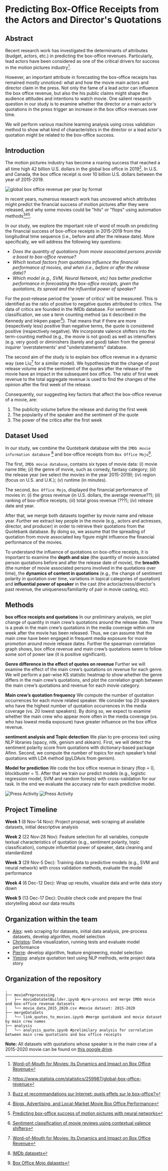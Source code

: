 # Predicting Box-Office Receipts from the Actors and Director's Quotations
## Abstract

Recent research work has investigated the determinants of attributes (budget, actors, etc.) in predicting the box-office revenues. Particularly, lead actors have been considered as one of the critical drivers for success in the motion pictures industry[^word-of-mouth-for-movies].

However, an important attribute in forecasting the box-office receipts has remained mostly unnoticed: what and how the movie main actors and director claim in the press.
Not only the fame of a lead actor can influence the box office revenue, but also the his public claims might shape the audience attitudes and intentions to watch movie. One salient research question in our study is to examine whether the director or a main actor's quotations in the press trigger an increase in the box office revenues over time.

We will perform various machine learning analysis using cross validation method to show what kind of characteristics in the director or a lead actor's quotation might be related to the box-office success.


## Introduction

The motion pictures industry has become a roaring success that reached a all time high 42 billion U.S. dollars in the global box office in 2019[^global-box-office-revenue-per-year]. In U.S. and Canada, the box office receipt is over 10 billion U.S. dollars between the year of 2015-2019.

![global box office revenue per year by format](./assets/global-box-office-revenue-per-year.png)

[^global-box-office-revenue-per-year]: https://www.statista.com/statistics/259987/global-box-office-revenue

In recent years, numerous research work has uncovered which attributes might predict the financial success of motion pictures after they were released, and why some movies could be "hits" or "flops" using automation methods[^buzz-recommandation-internet][^blogs-advertising-local-market][^predicting-motion-picture].

[^buzz-recommandation-internet]: [Buzz et recommandations sur Internet: quels effets sur le box-office?](https://doi.org/10.1177%2F076737010702200304)
[^blogs-advertising-local-market]: [Blogs, Advertising, and Local-Market Movie Box Office Performance](https://doi.org/10.1287/mnsc.2013.1732)
[^predicting-motion-picture]: [Predicting box-office success of motion pictures with neural networks](https://doi.org/10.1016/j.eswa.2005.07.018)

In our study, we explore the important role of word of mouth on predicting the financial success of box-office receipts in 2015-2019 from the longitudinal time sequence (i.e., before and after the release date).
More specifically, we will address the following key questions:

* *Does the quantity of quotations from movie associated persons provide a boost to box-office revenue?*
* *Which textual factors from quotations influence the financial performance of movies, and when (i.e., before or after the release date)?*
* *Which model (e.g., SVM, Neural Network, etc) has better predictive performance in forecasting the box-office receipts, given the quotations, its spread and the influential power of speaker?*

For the post-release period the 'power of critics' will be measured. This is identified as the ratio of positive to negative quotes attributed to critics. The data of critics are founded in the IMDb database. For sentiment classification, we use a term counting method (as it described in the Kennedy and Inkpen paper[^sentiment-analysis-paper]). That means that if there are more (respectively less) positive than negative terms, the quote is considered positive (respectively negative). We incorporate valence shifters into the term-counting method (e.g., the movie is not good) as well as intensifiers (e.g. very good) or diminishers (barely and good) taken from the general inquirer 'overstatements' and "understatements" database.

[^word-of-mouth-for-movies]: [Word-of-Mouth for Movies: Its Dynamics and Impact on Box Office Revenue](https://papers.ssrn.com/sol3/papers.cfm?abstract_id=1949819)
[^sentiment-analysis-paper]: [Sentiment classification of movie reviews using contextual valence shifters](https://www.cs.utoronto.ca/~akennedy/publications/sentiment_ci_2006.pdf)

The second aim of the study is to explain box office revenue in a dynamic way (see Liu[^word-of-mouth-for-movies] for a similar model). We hypothesize that the change of post release volume and the sentiment of the quotes after the release of the movie have an impact in the subsequent box office. The ratio of first week revenue to the total aggregate revenue is used to find the changes of the opinion after the first week of the release.

Consequently, our suggesting key factors that affect the box-office revenue of a movie, are:
1. The publicity volume before the release and during the first week
2. The popularity of the speaker and the sentiment of the quote
3. The power of the critics after the first week


## Dataset Used

In our study, we combine the Quotebank database with the ```IMDb movie information database``` [^imdb-database] and box-office receipts from ```Box Office Mojo```[^mojo-database].

The first, ```IMDb movie database```, contains six types of movie data: (*i*) movie name title; (*ii*) the genre of movie, such as comedy, fantasy category; (*iii*) the release year (we select the movies in the year 2015-2019); (*iv*) region (focus on U.S. and U.K.); (*v*) runtime (in minutes).

The second, ```Box Office Mojo```, displayed the financial performance of movies in: (*i*) the gross revenue (in U.S. dollars, the average revenue??); (*ii*) ranking of box-office receipts; (*iii*) total gross revenue (???); (*iv*) release date and year.

After that, we merge both datasets together by movie name and release year. Further we extract key people in the movie (e.g., actors and actresses, director, and producer) in order to retrieve their quotations from the Quotebank database. By doing so, we assume that the spreading of quotation from movie associated key figure might influence the financial performance of the movies.

To understand the influence of quotations on box-office receipts, it is important to examine the **depth and size** (the quantity of movie associated person quotations before and after the release date of movie), the **breadth** (the number of movie associated persons involved in the quotations over time), the **dynamics of content in quotations** (e.g., the change of sentiment polarity in quotation over time, variations in topical categories of quotation) and **influential power of speaker** in the cast (the actor/actress/director's past revenue, the uniqueness/familiarity of pair in movie casting, etc).

[^imdb-database]: [IMDb datasets](https://datasets.imdbws.com)
[^mojo-database]: [Box Office Mojo datasets](https://www.boxofficemojo.com/year/2015/)


## Methods

**box office receipts and quotations** 
In our preliminary analysis, we plot change of quantity in main crew’s quotations around the release date. There is a peak in the main crew’s quotations in the media coverage within one week after the movie has been released. Thus, we can assume that the main crew have been engaged in frequent media exposure for movie promotion around movie release dates. Further the spearman correlation graph shows, box office revenue and main crew’s quotations seem to follow some sort of power law (it is positive significant). 

**Genre difference in the effect of quotes on revenue**
Further we will examine the effect of the main crew’s quotations on revenue for each genre. We will perform a pair-wise KS statistic heatmap to show whether the genre differs in the main crew’s quotations, and plot the correlation graph between the main crew’s quotations and revenue for each movie category. 

**Main crew’s quotation frequency**
We compute the number of quotation occurrences for each movie related speaker. We consider top 20 speakers who have the highest number of quotation occurrences in the media coverage (vs. 20 lowest speakers). By doing so, we expect to examine whether the main crew who appear more often in the media coverage (vs. who has lowest media exposure) have greater influence on the box office revenue. 

**sentiment analysis and Topic detection**
We plan to pre-process text using NLP libraries (spacy, nltk, genism and sklearn). First, we will detect the sentiment polarity score from quotations with dictionary-based package Afinn. Second, we compute the number of topics for each speaker’s total quotations with LDA method (pyLDAvis from genism).

**Model for prediction**
We code the box office revenue in binary (flop = 0, blockbuster = 1). After that we train our predict models (e.g., logistic regression model, SVM and random forests) with cross-validation for our task. In the end we evaluate the accuracy rate for each predictive model.


![Press Activity](./analysis/quotes_around_release.png)
![Press Activity](./analysis/gross_vs_occurrences.png)


## Project Timeline

**Week 1** (8 Nov-14 Nov): 
Project proposal, web scraping all available datasets, initial descriptive analysis

**Week 2** (22 Nov-28 Nov): 
Feature selection for all variables, compute textual characteristics of quotation (e.g., sentiment polarity, topic classification), compute influential power of speaker, data cleaning and standardized 

**Week 3** (29 Nov-5 Dec):
Training data to predictive models (e.g., SVM and neural network) with cross validation methods, evaluate the model performance 

**Week 4** (6 Dec-12 Dec):
Wrap up results, visualize data and write data story down

**Week 5** (13 Dec-17 Dec): 
Double check code and prepare the final storytelling about our data results 


## Organization within the team

* [Alex](https://github.com/PhotonAmpere): web scraping for datasets, initial data analysis, pre-process datasets, develop algorithm, model selection
* [Christos](https://github.com/Yo-art7): Data visualization, running tests and evaluate model performance
* [Pierre](https://github.com/pgimalac): develop algorithm, feature engineering, model selection
* [Yiming](https://github.com/yiming-li3008): analyze quotation text using NLP methods, write project data story

## Organization of the repository
    .
    ├── moviePreprocessing
    │   ├── movieDataSetBuilder.ipynb #pre-process and merge IMDb movie and box-office revenue datasets
    │   └── movie_data_2015_2020.csv #movie dataset: 2015-2020
    ├── mergeDataSets 
    │   └── link_quotes_to_movies.ipynb #merge quotabank and movie dataset by main crew names 
    ├── analysis
    │   └── analysis_quote.ipynb #prelimilary analysis for correlation between main crew quotations and box office receipts 
    
**Note:** All datasets with quotations whose speaker is in the main crew of a 2015-2020 movie can be found on [this google drive](https://drive.google.com/drive/folders/1q0zKAa45PFMZUMzclg4tjHwOMBS6QptM?usp=sharing).

